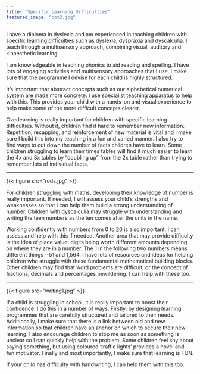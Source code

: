 ```yaml
---
title: "Specific Learning Difficulties"
featured_image: "box2.jpg"
---
```


I have a diploma in dyslexia and am experienced in teaching children with specific learning difficulties such as dyslexia, dyspraxia and dyscalculia. I teach through a multisensory approach, combining visual, auditory and kinaesthetic learning.

I am knowledgeable in teaching phonics to aid reading and spelling. I have lots of engaging activities and multisensory approaches that I use. I make sure that the programme I devise for each child is highly structured.

It’s important that abstract concepts such as our alphabetical numerical system are made more concrete. I use specialist teaching apparatus to help with this. This provides your child with a hands-on and visual experience to help make some of the more difficult concepts clearer.

Overlearning is really important for children with specific learning difficulties. Without it, children find it hard to remember new information. Repetition, recapping, and reinforcement of new material is vital and I make sure I build this into my teaching in a fun and varied manner. I also try to find ways to cut down the number of facts children have to learn. Some children struggling to learn their times tables will find it much easier to learn the 4x and 8x tables by “doubling up” from the 2x table rather than trying to remember lots of individual facts.

---

{{< figure src="rods.jpg" >}}

For children struggling with maths, developing their knowledge of number is really important. If needed, I will assess your child’s strengths and weaknesses so that I can help them build a strong understanding of number. Children with dyscalculia may struggle with understanding and writing the teen numbers as the ten comes after the units in the name.

Working confidently with numbers from 0 to 20 is also important; I can assess and help with this if needed. Another area that may provide difficulty is the idea of place value: digits being worth different amounts depending on where they are in a number. The 1 in the following two numbers means different things – 51 and 1,564. I have lots of resources and ideas for helping children who struggle with these fundamental mathematical building blocks. Other children may find that word problems are difficult, or the concept of fractions, decimals and percentages bewildering. I can help with these too.

---

{{< figure src="writing1.jpg" >}}

If a child is struggling in school, it is really important to boost their confidence. I do this in a number of ways. Firstly, by designing learning programmes that are carefully structured and tailored to their needs. Additionally, I make sure that there is a link between old and new information so that children have an anchor on which to secure their new learning. I also encourage children to stop me as soon as something is unclear so I can quickly help with the problem. Some children feel shy about saying something, but using coloured ‘traffic lights’ provides a novel and fun motivator. Finally and most importantly, I make sure that learning is FUN.

If your child has difficulty with handwriting, I can help them with this too.
